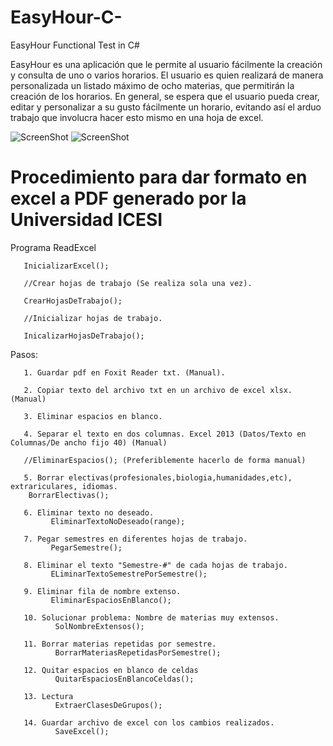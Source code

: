 # EasyHour-C-
EasyHour Functional Test in C#

EasyHour es una aplicación que le permite al usuario fácilmente la creación y consulta de uno o varios horarios. El usuario es quien realizará de manera personalizada un listado máximo de ocho materias, que permitirán la creación de los horarios.
En general, se espera que el usuario pueda crear, editar y personalizar a su gusto fácilmente un horario, evitando así el arduo  trabajo que involucra hacer esto mismo en una hoja de excel.

![ScreenShot](https://github.com/phndavid13/EasyHour-CSharp/blob/master/Mapa%20de%20navegaci%C3%B3n/principal.JPG)
![ScreenShot](https://github.com/phndavid13/EasyHour-CSharp/blob/master/Mapa%20de%20navegaci%C3%B3n/horarios.JPG)
# Procedimiento para dar formato en excel a PDF generado por la Universidad ICESI
Programa ReadExcel

       InicializarExcel();
       
       //Crear hojas de trabajo (Se realiza sola una vez).
       
       CrearHojasDeTrabajo();
       
       //Inicializar hojas de trabajo.
       
       InicalizarHojasDeTrabajo();

Pasos:

       1. Guardar pdf en Foxit Reader txt. (Manual).
       
       2. Copiar texto del archivo txt en un archivo de excel xlsx. (Manual)
       
       3. Eliminar espacios en blanco.
       
       4. Separar el texto en dos columnas. Excel 2013 (Datos/Texto en Columnas/De ancho fijo 40) (Manual) 
       
       //EliminarEspacios(); (Preferiblemente hacerlo de forma manual)
       
       5. Borrar electivas(profesionales,biologia,humanidades,etc), extrariculares, idiomas.
 	    BorrarElectivas();
 	    
       6. Eliminar texto no deseado.
             EliminarTextoNoDeseado(range);
             
       7. Pegar semestres en diferentes hojas de trabajo.
             PegarSemestre();
             
       8. Eliminar el texto "Semestre-#" de cada hojas de trabajo. 
             ELiminarTextoSemestrePorSemestre();
             
       9. Eliminar fila de nombre extenso.
             EliminarEspaciosEnBlanco();
             
       10. Solucionar problema: Nombre de materias muy extensos.
              SolNombreExtensos();
              
       11. Borrar materias repetidas por semestre.
              BorrarMateriasRepetidasPorSemestre();
              
       12. Quitar espacios en blanco de celdas
              QuitarEspaciosEnBlancoCeldas(); 
              
       13. Lectura 
              ExtraerClasesDeGrupos();
              
       14. Guardar archivo de excel con los cambios realizados.
              SaveExcel();
